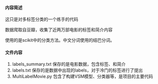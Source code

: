 #### 内容简述
这只是对多标签分类的一个练手的代码

数据爬取自豆瓣，收集了近两万部电影的标签和简介内容

使用的是scikit中的分类方法。中文分词使用的结巴分词。

#### 文件内容
1. labels_summary.txt 保存的是电影数据，包含标签、和简介
2. labels.txt 保存的是数据中出现的labels，对于冷门的标签进行了提出
3. MultiLabelMovie.py 包含了构建VSM模型、分类器等，是项目的主要代码
